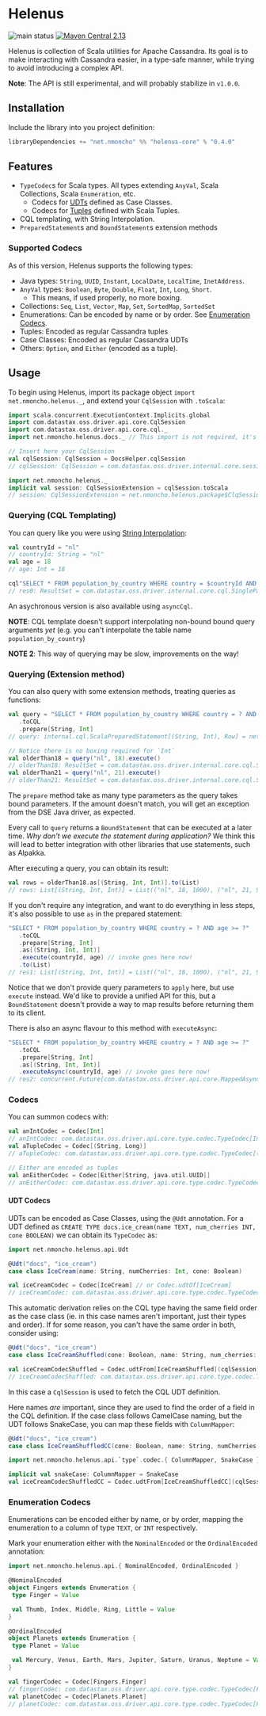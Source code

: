 # Helenus

![main status](https://github.com/nMoncho/helenus/actions/workflows/main.yaml/badge.svg)
[![Maven Central 2.13](https://maven-badges.herokuapp.com/maven-central/net.nmoncho/helenus-core_2.13/badge.svg)](https://maven-badges.herokuapp.com/maven-central/net.nmoncho/helenus-core_2.13)

Helenus is collection of Scala utilities for Apache Cassandra. Its goal is to
make interacting with Cassandra easier, in a type-safe manner, while trying to
avoid introducing a complex API.

**Note**: The API is still experimental, and will probably stabilize in `v1.0.0`.

## Installation

Include the library into you project definition:

```scala
libraryDependencies += "net.nmoncho" %% "helenus-core" % "0.4.0"
```

## Features

 - `TypeCodec`s for Scala types. All types extending `AnyVal`, Scala Collections, Scala `Enumeration`, etc.
   - Codecs for [UDTs](https://docs.datastax.com/en/cql-oss/3.3/cql/cql_using/useCreateUDT.html) defined as Case Classes.
   - Codecs for [Tuples](https://docs.datastax.com/en/cql-oss/3.3/cql/cql_using/useCreateTableTuple.html) defined with Scala Tuples.
 - CQL templating, with String Interpolation.
 - `PreparedStatement`s and `BoundStatement`s extension methods

### Supported Codecs

As of this version, Helenus supports the following types:

- Java types: `String`, `UUID`, `Instant`, `LocalDate`, `LocalTime`, `InetAddress`.
- `AnyVal` types: `Boolean`, `Byte`, `Double`, `Float`, `Int`, `Long`, `Short`.
  - This means, if used properly, no more boxing.
- Collections: `Seq`, `List`, `Vector`, `Map`, `Set`, `SortedMap`, `SortedSet`
- Enumerations: Can be encoded by name or by order. See [Enumeration Codecs](#enumeration-codecs).
- Tuples: Encoded as regular Cassandra tuples
- Case Classes: Encoded as regular Cassandra UDTs
- Others: `Option`, and `Either` (encoded as a tuple).


## Usage

To begin using Helenus, import its package object `import net.nmoncho.helenus._`, and extend
your `CqlSession` with `.toScala`:

```scala
import scala.concurrent.ExecutionContext.Implicits.global
import com.datastax.oss.driver.api.core.CqlSession
import com.datastax.oss.driver.api.core.cql._
import net.nmoncho.helenus.docs._ // This import is not required, it's here to run MDoc // This import is not required, it's here to run MDoc

// Insert here your CqlSession
val cqlSession: CqlSession = DocsHelper.cqlSession
// cqlSession: CqlSession = com.datastax.oss.driver.internal.core.session.DefaultSession@5d02794b

import net.nmoncho.helenus._
implicit val session: CqlSessionExtension = cqlSession.toScala
// session: CqlSessionExtension = net.nmoncho.helenus.package$ClqSessionOps$$anon$1@42a05654
```

### Querying (CQL Templating)

You can query like you were using [String Interpolation](https://docs.scala-lang.org/overviews/core/string-interpolation.html):

```scala
val countryId = "nl"
// countryId: String = "nl"
val age = 18
// age: Int = 18

cql"SELECT * FROM population_by_country WHERE country = $countryId AND age > $age".execute()
// res0: ResultSet = com.datastax.oss.driver.internal.core.cql.SinglePageResultSet@2c039948
```

An asychronous version is also available using `asyncCql`.

**NOTE**: CQL template doesn't support interpolating non-bound bound query arguments _yet_ (e.g. you can't interpolate
the table name `population_by_country`)

**NOTE 2**: This way of querying may be slow, improvements on the way!

### Querying (Extension method)

You can also query with some extension methods, treating queries as functions:

```scala
val query = "SELECT * FROM population_by_country WHERE country = ? AND age >= ?"
   .toCQL
   .prepare[String, Int]
// query: internal.cql.ScalaPreparedStatement[(String, Int), Row] = net.nmoncho.helenus.internal.cql.ScalaPreparedStatement@5a8c0ccd

// Notice there is no boxing required for `Int`
val olderThan18 = query("nl", 18).execute()
// olderThan18: ResultSet = com.datastax.oss.driver.internal.core.cql.SinglePageResultSet@48b04344
val olderThan21 = query("nl", 21).execute()
// olderThan21: ResultSet = com.datastax.oss.driver.internal.core.cql.SinglePageResultSet@7c635e1e
```

The `prepare` method take as many type parameters as the query takes bound parameters. If the amount doesn't match, you
will get an exception from the DSE Java driver, as expected.

Every call to `query` returns a `BoundStatement` that can be executed at a later time. _Why don't we execute
the statement during application?_ We think this will lead to better integration with other libraries that use
statements, such as Alpakka.

After executing a query, you can obtain its result:

```scala
val rows = olderThan18.as[(String, Int, Int)].to(List)
// rows: List[(String, Int, Int)] = List(("nl", 18, 1000), ("nl", 21, 900))
```

If you don't require any integration, and want to do everything in less steps, it's also possible to use `as` in
the prepared statement:

```scala
"SELECT * FROM population_by_country WHERE country = ? AND age >= ?"
   .toCQL
   .prepare[String, Int]
   .as[(String, Int, Int)]
   .execute(countryId, age) // invoke goes here now!
   .to(List)
// res1: List[(String, Int, Int)] = List(("nl", 18, 1000), ("nl", 21, 900))
```

Notice that we don't provide query parameters to `apply` here, but use `execute` instead. We'd like to provide a unified
API for this, but a `BoundStatement` doesn't provide a way to map results before returning them to its client.

There is also an async flavour to this method with `executeAsync`:

```scala
"SELECT * FROM population_by_country WHERE country = ? AND age >= ?"
   .toCQL
   .prepare[String, Int]
   .as[(String, Int, Int)]
   .executeAsync(countryId, age) // invoke goes here now!
// res2: concurrent.Future[com.datastax.oss.driver.api.core.MappedAsyncPagingIterable[(String, Int, Int)]] = Future(Success(com.datastax.oss.driver.internal.core.AsyncPagingIterableWrapper@3714e775))
```

### Codecs

You can summon codecs with:

```scala
val anIntCodec = Codec[Int]
// anIntCodec: com.datastax.oss.driver.api.core.type.codec.TypeCodec[Int] = net.nmoncho.helenus.internal.codec.IntCodec$@32819d63
val aTupleCodec = Codec[(String, Long)]
// aTupleCodec: com.datastax.oss.driver.api.core.type.codec.TypeCodec[(String, Long)] = TupleCodec[(TEXT, BIGINT)]

// Either are encoded as tuples
val anEitherCodec = Codec[Either[String, java.util.UUID]] 
// anEitherCodec: com.datastax.oss.driver.api.core.type.codec.TypeCodec[Either[String, java.util.UUID]] = net.nmoncho.helenus.internal.codec.EitherCodec@3ac2d3f6
```

#### UDT Codecs

UDTs can be encoded as Case Classes, using the `@Udt` annotation. For a UDT defined as
`CREATE TYPE docs.ice_cream(name TEXT, num_cherries INT, cone BOOLEAN)` we can obtain its `TypeCodec` as:

```scala
import net.nmoncho.helenus.api.Udt

@Udt("docs", "ice_cream")
case class IceCream(name: String, numCherries: Int, cone: Boolean)

val iceCreamCodec = Codec[IceCream] // or Codec.udtOf[IceCream]
// iceCreamCodec: com.datastax.oss.driver.api.core.type.codec.TypeCodec[IceCream] = UtdCodec[IceCream]
```

This automatic derivation relies on the CQL type having the same field order as the case class (ie. in this case names
aren't  important,  just their types and order). If for some reason, you can't have the same order in both, consider using:

```scala
@Udt("docs", "ice_cream")
case class IceCreamShuffled(cone: Boolean, name: String, num_cherries: Int)

val iceCreamCodecShuffled = Codec.udtFrom[IceCreamShuffled](cqlSession)
// iceCreamCodecShuffled: com.datastax.oss.driver.api.core.type.codec.TypeCodec[IceCreamShuffled] = UtdCodec[IceCreamShuffled]
```

In this case a `CqlSession` is used to fetch the CQL UDT definition.

Here names _are_ important, since they are used to find the order of a field in the CQL definition. If the case class
follows CamelCase naming, but the UDT follows SnakeCase, you can map these fields with `ColumnMapper`:

```scala
@Udt("docs", "ice_cream")
case class IceCreamShuffledCC(cone: Boolean, name: String, numCherries: Int)

import net.nmoncho.helenus.api.`type`.codec.{ ColumnMapper, SnakeCase }

implicit val snakeCase: ColumnMapper = SnakeCase
val iceCreamCodecShuffledCC = Codec.udtFrom[IceCreamShuffledCC](cqlSession)
```

### Enumeration Codecs

Enumerations can be encoded either by name, or by order, mapping the enumeration to a column of
type `TEXT`, or `INT` respectively.

Mark your enumeration either with the `NominalEncoded` or the `OrdinalEncoded` annotation:

```scala
import net.nmoncho.helenus.api.{ NominalEncoded, OrdinalEncoded }

@NominalEncoded
object Fingers extends Enumeration {
 type Finger = Value

 val Thumb, Index, Middle, Ring, Little = Value
}

@OrdinalEncoded
object Planets extends Enumeration {
 type Planet = Value

 val Mercury, Venus, Earth, Mars, Jupiter, Saturn, Uranus, Neptune = Value
}

val fingerCodec = Codec[Fingers.Finger]
// fingerCodec: com.datastax.oss.driver.api.core.type.codec.TypeCodec[Fingers.Finger] = EnumerationNominalCodec[Fingers]
val planetCodec = Codec[Planets.Planet]
// planetCodec: com.datastax.oss.driver.api.core.type.codec.TypeCodec[Planets.Planet] = EnumerationOrdinalCodec[Planets]
```